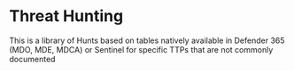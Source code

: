 # Threat Hunting

This is a library of Hunts based on tables natively available in Defender 365 (MDO, MDE, MDCA) or Sentinel for specific TTPs that are not commonly documented
